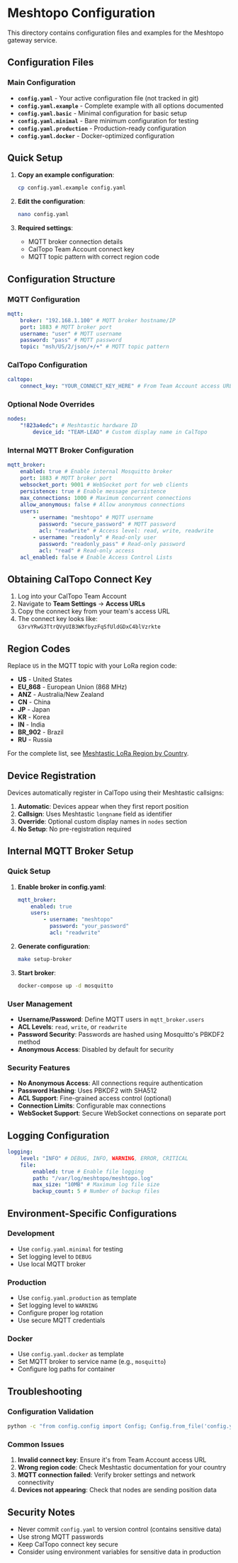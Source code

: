 # Meshtopo Configuration

This directory contains configuration files and examples for the Meshtopo gateway service.

## Configuration Files

### Main Configuration

-   **`config.yaml`** - Your active configuration file (not tracked in git)
-   **`config.yaml.example`** - Complete example with all options documented
-   **`config.yaml.basic`** - Minimal configuration for basic setup
-   **`config.yaml.minimal`** - Bare minimum configuration for testing
-   **`config.yaml.production`** - Production-ready configuration
-   **`config.yaml.docker`** - Docker-optimized configuration

## Quick Setup

1. **Copy an example configuration**:

    ```bash
    cp config.yaml.example config.yaml
    ```

2. **Edit the configuration**:

    ```bash
    nano config.yaml
    ```

3. **Required settings**:
    - MQTT broker connection details
    - CalTopo Team Account connect key
    - MQTT topic pattern with correct region code

## Configuration Structure

### MQTT Configuration

```yaml
mqtt:
    broker: "192.168.1.100" # MQTT broker hostname/IP
    port: 1883 # MQTT broker port
    username: "user" # MQTT username
    password: "pass" # MQTT password
    topic: "msh/US/2/json/+/+" # MQTT topic pattern
```

### CalTopo Configuration

```yaml
caltopo:
    connect_key: "YOUR_CONNECT_KEY_HERE" # From Team Account access URL
```

### Optional Node Overrides

```yaml
nodes:
    "!823a4edc": # Meshtastic hardware ID
        device_id: "TEAM-LEAD" # Custom display name in CalTopo
```

### Internal MQTT Broker Configuration

```yaml
mqtt_broker:
    enabled: true # Enable internal Mosquitto broker
    port: 1883 # MQTT broker port
    websocket_port: 9001 # WebSocket port for web clients
    persistence: true # Enable message persistence
    max_connections: 1000 # Maximum concurrent connections
    allow_anonymous: false # Allow anonymous connections
    users:
        - username: "meshtopo" # MQTT username
          password: "secure_password" # MQTT password
          acl: "readwrite" # Access level: read, write, readwrite
        - username: "readonly" # Read-only user
          password: "readonly_pass" # Read-only password
          acl: "read" # Read-only access
    acl_enabled: false # Enable Access Control Lists
```

## Obtaining CalTopo Connect Key

1. Log into your CalTopo Team Account
2. Navigate to **Team Settings** → **Access URLs**
3. Copy the connect key from your team's access URL
4. The connect key looks like: `G3rvYRwG3TtrQVyUIB3WKfbyzFqSfUldGDxC4blVzrkte`

## Region Codes

Replace `US` in the MQTT topic with your LoRa region code:

-   **US** - United States
-   **EU_868** - European Union (868 MHz)
-   **ANZ** - Australia/New Zealand
-   **CN** - China
-   **JP** - Japan
-   **KR** - Korea
-   **IN** - India
-   **BR_902** - Brazil
-   **RU** - Russia

For the complete list, see [Meshtastic LoRa Region by Country](https://meshtastic.org/docs/configuration/region-by-country/).

## Device Registration

Devices automatically register in CalTopo using their Meshtastic callsigns:

1. **Automatic**: Devices appear when they first report position
2. **Callsign**: Uses Meshtastic `longname` field as identifier
3. **Override**: Optional custom display names in `nodes` section
4. **No Setup**: No pre-registration required

## Internal MQTT Broker Setup

### Quick Setup

1. **Enable broker in config.yaml**:

    ```yaml
    mqtt_broker:
        enabled: true
        users:
            - username: "meshtopo"
              password: "your_password"
              acl: "readwrite"
    ```

2. **Generate configuration**:

    ```bash
    make setup-broker
    ```

3. **Start broker**:
    ```bash
    docker-compose up -d mosquitto
    ```

### User Management

-   **Username/Password**: Define MQTT users in `mqtt_broker.users`
-   **ACL Levels**: `read`, `write`, or `readwrite`
-   **Password Security**: Passwords are hashed using Mosquitto's PBKDF2 method
-   **Anonymous Access**: Disabled by default for security

### Security Features

-   **No Anonymous Access**: All connections require authentication
-   **Password Hashing**: Uses PBKDF2 with SHA512
-   **ACL Support**: Fine-grained access control (optional)
-   **Connection Limits**: Configurable max connections
-   **WebSocket Support**: Secure WebSocket connections on separate port

## Logging Configuration

```yaml
logging:
    level: "INFO" # DEBUG, INFO, WARNING, ERROR, CRITICAL
    file:
        enabled: true # Enable file logging
        path: "/var/log/meshtopo/meshtopo.log"
        max_size: "10MB" # Maximum log file size
        backup_count: 5 # Number of backup files
```

## Environment-Specific Configurations

### Development

-   Use `config.yaml.minimal` for testing
-   Set logging level to `DEBUG`
-   Use local MQTT broker

### Production

-   Use `config.yaml.production` as template
-   Set logging level to `WARNING`
-   Configure proper log rotation
-   Use secure MQTT credentials

### Docker

-   Use `config.yaml.docker` as template
-   Set MQTT broker to service name (e.g., `mosquitto`)
-   Configure log paths for container

## Troubleshooting

### Configuration Validation

```bash
python -c "from config.config import Config; Config.from_file('config.yaml')"
```

### Common Issues

1. **Invalid connect key**: Ensure it's from Team Account access URL
2. **Wrong region code**: Check Meshtastic documentation for your country
3. **MQTT connection failed**: Verify broker settings and network connectivity
4. **Devices not appearing**: Check that nodes are sending position data

## Security Notes

-   Never commit `config.yaml` to version control (contains sensitive data)
-   Use strong MQTT passwords
-   Keep CalTopo connect key secure
-   Consider using environment variables for sensitive data in production
